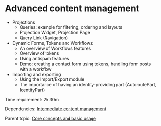 # Advanced content management



- Projections
	- Queries: example for filtering, ordering and layouts
	- Projection Widget, Projection Page
	- Query Link (Navigation)
- Dynamic Forms, Tokens and Workflows:
 	- An overview of Workflows features
 	- Overview of tokens
 	- Using antispam features
	- Demo: creating a contact form using tokens, handling form posts with a workflow
- Importing and exporting
	- Using the Import/Export module
	- The importance of having an identity-providing part (AutoroutePart, IdentityPart)

Time requirement: 2h 30m

Dependencies: [Intermediate content management](IntermediateContentManagement)

Parent topic: [Core concepts and basic usage](./)